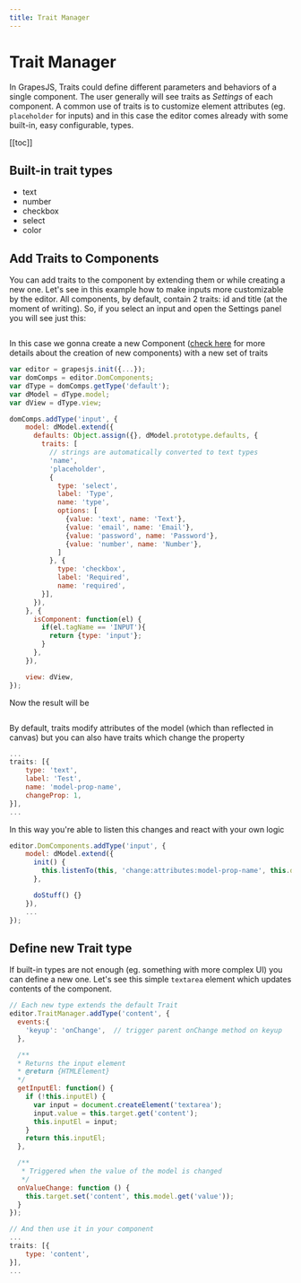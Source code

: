 ```yaml
---
title: Trait Manager
---
```


# Trait Manager

In GrapesJS, Traits could define different parameters and behaviors of a single component. The user generally will see traits as *Settings* of each component. A common use of traits is to customize element attributes (eg. `placeholder` for inputs) and in this case the editor comes already with some built-in, easy configurable, types.

[[toc]]


## Built-in trait types

* text
* number
* checkbox
* select
* color





## Add Traits to Components

You can add traits to the component by extending them or while creating a new one. Let's see in this example how to make inputs more customizable by the editor. All components, by default, contain 2 traits: id and title (at the moment of writing). So, if you select an input and open the Settings panel you will see just this:

<img :src="$withBase('/default-traits.png')">

In this case we gonna create a new Component ([check here](Components) for more details about the creation of new components) with a new set of traits

```js
var editor = grapesjs.init({...});
var domComps = editor.DomComponents;
var dType = domComps.getType('default');
var dModel = dType.model;
var dView = dType.view;

domComps.addType('input', {
    model: dModel.extend({
      defaults: Object.assign({}, dModel.prototype.defaults, {
        traits: [
          // strings are automatically converted to text types
          'name',
          'placeholder',
          {
            type: 'select',
            label: 'Type',
            name: 'type',
            options: [
              {value: 'text', name: 'Text'},
              {value: 'email', name: 'Email'},
              {value: 'password', name: 'Password'},
              {value: 'number', name: 'Number'},
            ]
          }, {
            type: 'checkbox',
            label: 'Required',
            name: 'required',
        }],
      }),
    }, {
      isComponent: function(el) {
        if(el.tagName == 'INPUT'){
          return {type: 'input'};
        }
      },
    }),

    view: dView,
});
```

Now the result will be

<img :src="$withBase('/input-custom-traits.png')">

By default, traits modify attributes of the model (which than reflected in canvas) but you can also have traits which change the property

```js
...
traits: [{
    type: 'text',
    label: 'Test',
    name: 'model-prop-name',
    changeProp: 1,
}],
...
```

In this way you're able to listen this changes and react with your own logic

```js
editor.DomComponents.addType('input', {
    model: dModel.extend({
      init() {
        this.listenTo(this, 'change:attributes:model-prop-name', this.doStuff);
      },

      doStuff() {}
    }),
    ...
});
```





## Define new Trait type

If built-in types are not enough (eg. something with more complex UI) you can define a new one.
Let's see this simple `textarea` element which updates contents of the component.

```js
// Each new type extends the default Trait
editor.TraitManager.addType('content', {
  events:{
    'keyup': 'onChange',  // trigger parent onChange method on keyup
  },

  /**
  * Returns the input element
  * @return {HTMLElement}
  */
  getInputEl: function() {
    if (!this.inputEl) {
      var input = document.createElement('textarea');
      input.value = this.target.get('content');
      this.inputEl = input;
    }
    return this.inputEl;
  },

  /**
   * Triggered when the value of the model is changed
   */
  onValueChange: function () {
    this.target.set('content', this.model.get('value'));
  }
});

// And then use it in your component
...
traits: [{
    type: 'content',
}],
...
```
